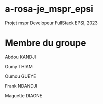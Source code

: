 # a-rosa-je_mspr_epsi

Projet mspr Developeur FullStack EPSI, 2023

# Membre du groupe

Abdou KANDJI

Oumy THIAM

Oumou GUEYE

Frank NDANDJI

Maguette DIAGNE